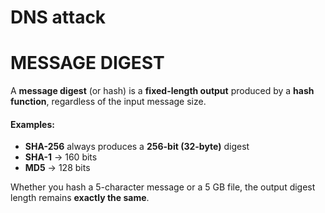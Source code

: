 # DNS attack

# MESSAGE DIGEST
A **message digest** (or hash) is a **fixed-length output** produced by a **hash function**, regardless of the input message size.

#### Examples:

- **SHA-256** always produces a **256-bit (32-byte)** digest
- **SHA-1** → 160 bits
- **MD5** → 128 bits

Whether you hash a 5-character message or a 5 GB file, the output digest length remains **exactly the same**.


